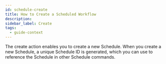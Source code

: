 ```yaml
---
id: schedule-create
title: How to Create a Scheduled Workflow
description: 
sidebar_label: Create
tags:
  - guide-context
---
```


The create action enables you to create a new Schedule. When you create a new Schedule, a unique Schedule ID is generated, which you can use to reference the Schedule in other Schedule commands.

